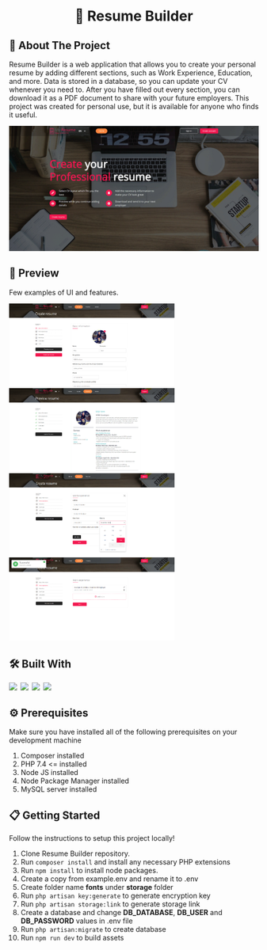 <h1 align="center">📝 Resume Builder</h1>

## 🚀 About The Project

Resume Builder is a web application that allows you to create your personal resume by adding different sections, such as Work Experience, Education, and more. Data is stored in a database, so you can update your CV whenever you need to. After you have filled out every section, you can download it as a PDF document to share with your future employers.
This project was created for personal use, but it is available for anyone who finds it useful.

<img src="https://github.com/EdijsApse/resume-builder/blob/master/public/examples/Screen_1.png" />

## 📖 Preview

Few examples of UI and features.

<img src="https://github.com/EdijsApse/resume-builder/blob/master/public/examples/Screen_2.png" width="334" />&nbsp;&nbsp;<img src="https://github.com/EdijsApse/resume-builder/blob/master/public/examples/Screen_3.png" width="334" />
<img src="https://github.com/EdijsApse/resume-builder/blob/master/public/examples/Screen_4.png" width="334" />&nbsp;&nbsp;<img src="https://github.com/EdijsApse/resume-builder/blob/master/public/examples/Screen_5.png" width="334" />

## 🛠 Built With

<img src="https://img.shields.io/badge/Laravel-FF2D20?style=for-the-badge&logo=laravel&logoColor=white" />&ensp;<img src="https://img.shields.io/badge/Vue%20js-35495E?style=for-the-badge&logo=vuedotjs&logoColor=4FC08D" />&ensp;<img src="https://img.shields.io/badge/Sass-CC6699?style=for-the-badge&logo=sass&logoColor=white" />&ensp;<img src="https://img.shields.io/badge/MySQL-005C84?style=for-the-badge&logo=mysql&logoColor=white" />

## ⚙️ Prerequisites

Make sure you have installed all of the following prerequisites on your development machine

1. Composer installed
2. PHP 7.4 <= installed
3. Node JS installed
4. Node Package Manager installed
5. MySQL server installed

## 📋 Getting Started

Follow the instructions to setup this project locally!

1. Clone Resume Builder repository.
2. Run `composer install` and install any necessary PHP extensions
3. Run `npm install` to install node packages.
4. Create a copy from example.env and rename it to .env
5. Create folder name **fonts** under **storage** folder
6. Run `php artisan key:generate` to generate encryption key
7. Run `php artisan storage:link` to generate storage link
8. Create a database and change **DB_DATABASE**, **DB_USER** and **DB_PASSWORD** values in .env file
9. Run `php artisan:migrate` to create database
10. Run `npm run dev` to build assets
